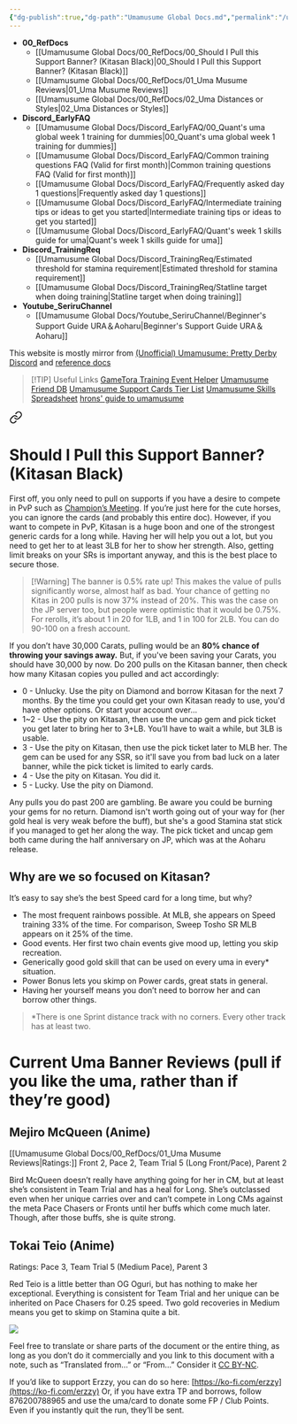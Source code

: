 ```yaml
---
{"dg-publish":true,"dg-path":"Umamusume Global Docs.md","permalink":"/umamusume-global-docs/","pinned":true,"tags":["gardenEntry"],"created":"2025-06-28T00:33:41.001+07:00","updated":"2025-07-21T02:24:50.421+07:00"}
---
```



- **00_RefDocs**
	- [[Umamusume Global Docs/00_RefDocs/00_Should I Pull this Support Banner? (Kitasan Black)\|00_Should I Pull this Support Banner? (Kitasan Black)]]
	- [[Umamusume Global Docs/00_RefDocs/01_Uma Musume Reviews\|01_Uma Musume Reviews]]
	- [[Umamusume Global Docs/00_RefDocs/02_Uma Distances or Styles\|02_Uma Distances or Styles]]
- **Discord_EarlyFAQ**
	- [[Umamusume Global Docs/Discord_EarlyFAQ/00_Quant's uma global week 1 training for dummies\|00_Quant's uma global week 1 training for dummies]]
	- [[Umamusume Global Docs/Discord_EarlyFAQ/Common training questions FAQ (Valid for first month)\|Common training questions FAQ (Valid for first month)]]
	- [[Umamusume Global Docs/Discord_EarlyFAQ/Frequently asked day 1 questions\|Frequently asked day 1 questions]]
	- [[Umamusume Global Docs/Discord_EarlyFAQ/Intermediate training tips or ideas to get you started\|Intermediate training tips or ideas to get you started]]
	- [[Umamusume Global Docs/Discord_EarlyFAQ/Quant's week 1 skills guide for uma\|Quant's week 1 skills guide for uma]]
- **Discord_TrainingReq**
	- [[Umamusume Global Docs/Discord_TrainingReq/Estimated threshold for stamina requirement\|Estimated threshold for stamina requirement]]
	- [[Umamusume Global Docs/Discord_TrainingReq/Statline target when doing training\|Statline target when doing training]]
- **Youtube_SeriruChannel**
	- [[Umamusume Global Docs/Youtube_SeriruChannel/Beginner's Support Guide URA＆Aoharu\|Beginner's Support Guide URA＆Aoharu]]



This website is mostly mirror from [(Unofficial) Umamusume: Pretty Derby Discord](https://discord.gg/umamusume) and [reference docs](https://docs.google.com/document/d/11X2P7pLuh-k9E7PhRiD20nDX22rNWtCpC1S4IMx_8pQ)

> [!TIP] Useful Links
> [GameTora Training Event Helper](https://gametora.com/umamusume/training-event-helper)
> [Umamusume Friend DB](https://uma-global.pure-db.com/#/search)
> [Umamusume Support Cards Tier List](https://euophrys.github.io/uma-tiers/#/global)
> [Umamusume Skills Spreadsheet](https://docs.google.com/spreadsheets/u/0/d/1oB3eTvKqREtJDWJL0q80O_VjBcpOmRl5xE0z5fZKgFY/htmlview) 
> [hrons' guide to umamusume](https://docs.google.com/document/d/1Zt6J-ktC9UFFPjD3ifc_-fmjzx1TAsXzlR9vVGCR5Jg)


<div class="transclusion internal-embed is-loaded"><a class="markdown-embed-link" href="/umamusume-global-docs/00-ref-docs/00-should-i-pull-this-support-banner-kitasan-black/" aria-label="Open link"><svg xmlns="http://www.w3.org/2000/svg" width="24" height="24" viewBox="0 0 24 24" fill="none" stroke="currentColor" stroke-width="2" stroke-linecap="round" stroke-linejoin="round" class="svg-icon lucide-link"><path d="M10 13a5 5 0 0 0 7.54.54l3-3a5 5 0 0 0-7.07-7.07l-1.72 1.71"></path><path d="M14 11a5 5 0 0 0-7.54-.54l-3 3a5 5 0 0 0 7.07 7.07l1.71-1.71"></path></svg></a><div class="markdown-embed">




# Should I Pull this Support Banner? (Kitasan Black)

First off, you only need to pull on supports if you have a desire to compete in PvP such as [Champion’s Meeting](https://docs.google.com/document/d/11X2P7pLuh-k9E7PhRiD20nDX22rNWtCpC1S4IMx_8pQ/edit?tab=t.0#heading=h.n319dua1dy0z). If you’re just here for the cute horses, you can ignore the cards (and probably this entire doc). However, if you want to compete in PvP, Kitasan is a huge boon and one of the strongest generic cards for a long while. Having her will help you out a lot, but you need to get her to at least 3LB for her to show her strength. Also, getting limit breaks on your SRs is important anyway, and this is the best place to secure those.

> [!Warning] The banner is 0.5% rate up! 
> This makes the value of pulls significantly worse, almost half as bad. Your chance of getting no Kitas in 200 pulls is now 37% instead of 20%. This was the case on the JP server too, but people were optimistic that it would be 0.75%. For rerolls, it’s about 1 in 20 for 1LB, and 1 in 100 for 2LB. You can do 90-100 on a fresh account.

If you don’t have 30,000 Carats, pulling would be an **80% chance of throwing your savings away.** But, if you've been saving your Carats, you should have 30,000 by now. Do 200 pulls on the Kitasan banner, then check how many Kitasan copies you pulled and act accordingly:

- 0 - Unlucky. Use the pity on Diamond and borrow Kitasan for the next 7 months. By the time you could get your own Kitasan ready to use, you'd have other options. Or start your account over…
- 1~2 - Use the pity on Kitasan, then use the uncap gem and pick ticket you get later to bring her to 3+LB. You’ll have to wait a while, but 3LB is usable.
- 3 - Use the pity on Kitasan, then use the pick ticket later to MLB her. The gem can be used for any SSR, so it'll save you from bad luck on a later banner, while the pick ticket is limited to early cards.
- 4 - Use the pity on Kitasan. You did it.
- 5 - Lucky. Use the pity on Diamond.

Any pulls you do past 200 are gambling. Be aware you could be burning your gems for no return. Diamond isn't worth going out of your way for (her gold heal is very weak before the buff), but she's a good Stamina stat stick if you managed to get her along the way. The pick ticket and uncap gem both came during the half anniversary on JP, which was at the Aoharu release.
## Why are we so focused on Kitasan?

It’s easy to say she’s the best Speed card for a long time, but why?
- The most frequent rainbows possible. At MLB, she appears on Speed training 33% of the time. For comparison, Sweep Tosho SR MLB appears on it 25% of the time.
- Good events. Her first two chain events give mood up, letting you skip recreation.
- Generically good gold skill that can be used on every uma in every* situation.
- Power Bonus lets you skimp on Power cards, great stats in general.
- Having her yourself means you don’t need to borrow her and can borrow other things.
>  *There is one Sprint distance track with no corners. Every other track has at least two.

# Current Uma Banner Reviews (pull if you like the uma, rather than if they’re good)

## Mejiro McQueen (Anime)
[[Umamusume Global Docs/00_RefDocs/01_Uma Musume Reviews\|Ratings:]] Front 2, Pace 2, Team Trial 5 (Long Front/Pace), Parent 2

Bird McQueen doesn’t really have anything going for her in CM, but at least she’s consistent in Team Trial and has a heal for Long. She’s outclassed even when her unique carries over and can’t compete in Long CMs against the meta Pace Chasers or Fronts until her buffs which come much later. Though, after those buffs, she is quite strong.

## Tokai Teio (Anime)
Ratings: Pace 3, Team Trial 5 (Medium Pace), Parent 3

Red Teio is a little better than OG Oguri, but has nothing to make her exceptional. Everything is consistent for Team Trial and her unique can be inherited on Pace Chasers for 0.25 speed. Two gold recoveries in Medium means you get to skimp on Stamina quite a bit.

![](https://lh7-rt.googleusercontent.com/docsz/AD_4nXf3PFGoBvQEEiGK5mlRtizN4nctE_GE-Z71x8eql_dbRSpissPeJPzkSBGYsUa784LtvoKs6enHyGtGaTe-o8BvvyO-hmjB14U6324BViD7MX6XC4ICr_TKtQX_2N0-ur9Sk0YN?key=fhZ7zmP8tVEVYyEYXLguJQ)

Feel free to translate or share parts of the document or the entire thing, as long as you don’t do it commercially and you link to this document with a note, such as “Translated from…” or “From…” Consider it [CC BY-NC](https://creativecommons.org/licenses/by-nc/4.0/). 

If you’d like to support Erzzy, you can do so here: [https://ko-fi.com/erzzy](https://ko-fi.com/erzzy) Or, if you have extra TP and borrows, follow 876200788965 and use the uma/card to donate some FP / Club Points. Even if you instantly quit the run, they’ll be sent.

</div></div>
